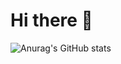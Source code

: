 # Hi there 👋

![Anurag's GitHub stats](https://github-readme-stats.vercel.app/api?username=thissop&theme=monokai&show_icons=true)
